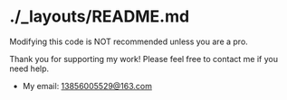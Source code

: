 # ./_layouts/README.md

Modifying this code is NOT recommended unless you are a pro.

Thank you for supporting my work! Please feel free to contact me if you need help.

- My email: 13856005529@163.com
